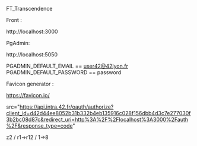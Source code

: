FT_Transcendence

Front :

http://localhost:3000

PgAdmin:

http://localhost:5050

PGADMIN_DEFAULT_EMAIL == user42@42lyon.fr
PGADMIN_DEFAULT_PASSWORD == password

Favicon generator :

https://favicon.io/


src="https://api.intra.42.fr/oauth/authorize?client_id=d42d44ee8052b31b332b4eb135916c028f156dbb4d3c7e277030f3b2bc08d87c&redirect_uri=http%3A%2F%2Flocalhost%3A3000%2Fauth%2F&response_type=code"

z2 / r1->r12 / 1->8
